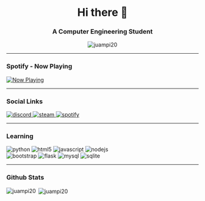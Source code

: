 <h1 align="center">Hi there 👋</h1>
<h3 align="center">A Computer Engineering Student</h3>

<p align="center">
<img src="https://badges.pufler.dev/visits/juampi20/juampi20" alt="juampi20" />
</p>

---
### Spotify - Now Playing

[![Now Playing](https://now-playing-profile-gules.vercel.app/now-playing)](https://now-playing-profile-gules.vercel.app/now-playing?open)

---
### Social Links

<p>
  <a href="https://discord.gg/aMU9Akx">
    <img alt="discord" src="https://img.shields.io/badge/discord-%237289DA.svg?&style=for-the-badge&logo=discord&logoColor=white" />
  </a>
  <a href="https://steamcommunity.com/id/juampig20">
    <img alt="steam" src="https://img.shields.io/badge/Steam-%23000000.svg?&style=for-the-badge&logo=steam&logoColor=white" />
  </a>
  <a href="https://open.spotify.com/user/11150996597">
    <img alt="spotify" src="https://img.shields.io/badge/spotify-%231ED760.svg?&style=for-the-badge&logo=spotify&logoColor=white" />
  </a>
</p>

---
### Learning

<p>
  <img alt="python" src="https://img.shields.io/badge/python%20-%2314354C.svg?&style=for-the-badge&logo=python&logoColor=white" />
  <img alt="html5" src="https://img.shields.io/badge/html5%20-%23E34F26.svg?&style=for-the-badge&logo=html5&logoColor=white" />
  <img alt="javascript" src="https://img.shields.io/badge/javascript%20-%23323330.svg?&style=for-the-badge&logo=javascript&logoColor=%23F7DF1E" />
  <img alt="nodejs" src="https://img.shields.io/badge/node.js%20-%2343853D.svg?&style=for-the-badge&logo=node.js&logoColor=white" /></br>
  <img alt="bootstrap" src="https://img.shields.io/badge/bootstrap%20-%23563D7C.svg?&style=for-the-badge&logo=bootstrap&logoColor=white" />
  <img alt="flask" src="https://img.shields.io/badge/flask%20-%23000.svg?&style=for-the-badge&logo=flask&logoColor=white" />
  <img alt="mysql" src="https://img.shields.io/badge/mysql-%2300f.svg?&style=for-the-badge&logo=mysql&logoColor=white" />
  <img alt="sqlite" src="https://img.shields.io/badge/sqlite-%2307405e.svg?&style=for-the-badge&logo=sqlite&logoColor=white" />
</p>

---
### Github Stats

<p><img align="left" src="https://github-readme-stats.vercel.app/api/top-langs/?username=juampi20&layout=compact" alt="juampi20" /></p>
<p>&nbsp;<img align="center" src="https://github-readme-stats.vercel.app/api?username=juampi20&show_icons=true" alt="juampi20" /></p>
